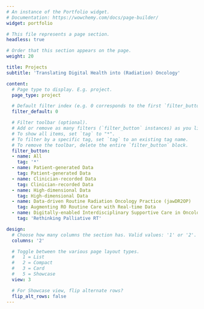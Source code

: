 ```yaml
---
# An instance of the Portfolio widget.
# Documentation: https://wowchemy.com/docs/page-builder/
widget: portfolio

# This file represents a page section.
headless: true

# Order that this section appears on the page.
weight: 20

title: Projects
subtitle: 'Translating Digital Health into (Radiation) Oncology'

content:
  # Page type to display. E.g. project.
  page_type: project

  # Default filter index (e.g. 0 corresponds to the first `filter_button` instance below).
  filter_default: 0

  # Filter toolbar (optional).
  # Add or remove as many filters (`filter_button` instances) as you like.
  # To show all items, set `tag` to "*".
  # To filter by a specific tag, set `tag` to an existing tag name.
  # To remove the toolbar, delete the entire `filter_button` block.
  filter_button:
  - name: All
    tag: '*'
  - name: Patient-generated Data
    tag: Patient-generated Data
  - name: Clinician-recorded Data
    tag: Clinician-recorded Data
  - name: High-dimensional Data
    tag: High-dimensional Data
  - name: Data-driven Routine Radiation Oncology Practice (jawDR2OP)
    tag: Augmenting RO Routine Care with Real-time Data
  - name: Digitally-enabled Interdisciplinary Supportive Care in Oncology (DISCO)
    tag: 'Rethinking Palliative RT'

design:
  # Choose how many columns the section has. Valid values: '1' or '2'.
  columns: '2'

  # Toggle between the various page layout types.
  #   1 = List
  #   2 = Compact
  #   3 = Card
  #   5 = Showcase
  view: 3

  # For Showcase view, flip alternate rows?
  flip_alt_rows: false
---
```

